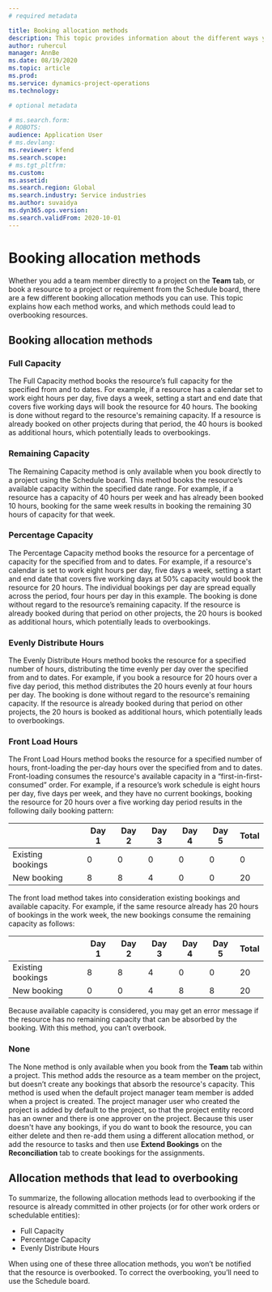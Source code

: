 ```yaml
---
# required metadata

title: Booking allocation methods
description: This topic provides information about the different ways you can book allocations.
author: ruhercul
manager: AnnBe
ms.date: 08/19/2020
ms.topic: article
ms.prod: 
ms.service: dynamics-project-operations
ms.technology: 

# optional metadata

# ms.search.form: 
# ROBOTS: 
audience: Application User
# ms.devlang: 
ms.reviewer: kfend
ms.search.scope: 
# ms.tgt_pltfrm: 
ms.custom: 
ms.assetid: 
ms.search.region: Global
ms.search.industry: Service industries
ms.author: suvaidya
ms.dyn365.ops.version: 
ms.search.validFrom: 2020-10-01
---
```


# Booking allocation methods

Whether you add a team member directly to a project on the **Team** tab, or book a resource to a project or requirement from the Schedule board, there are a few different booking allocation methods you can use. This topic explains how each method works, and which methods could lead to overbooking resources.

## Booking allocation methods

### Full Capacity 
The Full Capacity method books the resource’s full capacity for the specified from and to dates. For example, if a resource has a calendar set to work eight hours per day, five days a week, setting a start and end date that covers five working days will book the resource for 40 hours. The booking is done without regard to the resource's remaining capacity. If a resource is already booked on other projects during that period, the 40 hours is booked as additional hours, which potentially leads to overbookings.

### Remaining Capacity
The Remaining Capacity method is only available when you book directly to a project using the Schedule board. This method books the resource’s available capacity within the specified date range. For example, if a resource has a capacity of 40 hours per week and has already been booked 10 hours, booking for the same week results in booking the remaining 30 hours of capacity for that week.

### Percentage Capacity
The Percentage Capacity method books the resource for a percentage of capacity for the specified from and to dates. For example, if a resource's calendar is set to work eight hours per day, five days a week, setting a start and end date that covers five working days at 50% capacity would book the resource for 20 hours. The individual bookings per day are spread equally across the period, four hours per day in this example. The booking is done without regard to the resource’s remaining capacity. If the resource is already booked during that period on other projects, the 20 hours is booked as additional hours, which potentially leads to overbookings.

### Evenly Distribute Hours
The Evenly Distribute Hours method books the resource for a specified number of hours, distributing the time evenly per day over the specified from and to dates. For example, if you book a resource for 20 hours over a five day period, this method distributes the 20 hours evenly at four hours per day. The booking is done without regard to the resource's remaining capacity. If the resource is already booked during that period on other projects, the 20 hours is booked as additional hours, which potentially leads to overbookings.

### Front Load Hours
The Front Load Hours method books the resource for a specified number of hours, front-loading the per-day hours over the specified from and to dates. Front-loading consumes the resource's available capacity in a “first-in-first-consumed” order. For example, if a resource’s work schedule is eight hours per day, five days per week, and they have no current bookings, booking the resource for 20 hours over a five working day period results in the following daily booking pattern: 

|                           |    Day 1    |    Day 2    |    Day 3    |    Day 4    |    Day 5    |    Total    |
|---------------------------|-------------|-------------|-------------|-------------|-------------|-------------|
|    Existing   bookings    |    0        |    0        |    0        |    0        |    0        |    0        |
|    New   booking          |    8        |    8        |    4        |    0        |    0        |    20       |

The front load method takes into consideration existing bookings and available capacity. For example, if the same resource already has 20 hours of bookings in the work week, the new bookings consume the remaining capacity as follows:

|                     | Day 1 | Day 2 | Day 3 | Day 4 | Day 5 | Total |
|---------------------|-------|-------|-------|-------|-------|-------|
| Existing   bookings | 8     | 8     | 4     | 0     | 0     | 20    |
| New   booking       | 0     | 0     | 4     | 8     | 8     | 20    |

Because available capacity is considered, you may get an error message if the resource has no remaining capacity that can be absorbed by the booking. With this method, you can’t overbook.

### None
The None method is only available when you book from the **Team** tab within a project. This method adds the resource as a team member on the project, but doesn’t create any bookings that absorb the resource's capacity. This method is used when the default project manager team member is added when a project is created. The project manager user who created the project is added by default to the project, so that the project entity record has an owner and there is one approver on the project. Because this user doesn't have any bookings, if you do want to book the resource, you can either delete and then re-add them using a different allocation method, or add the resource to tasks and then use **Extend Bookings** on the **Reconciliation** tab to create bookings for the assignments.

## Allocation methods that lead to overbooking
To summarize, the following allocation methods lead to overbooking if the resource is already committed in other projects (or for other work orders or schedulable entities):

- Full Capacity
- Percentage Capacity
- Evenly Distribute Hours

When using one of these three allocation methods, you won’t be notified that the resource is overbooked. To correct the overbooking, you’ll need to use the Schedule board.
